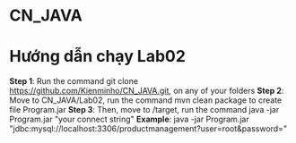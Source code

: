 # CN_JAVA
# Hướng dẫn chạy Lab02
**Step 1**: Run the command git clone https://github.com/Kienminho/CN_JAVA.git, on any of your folders
**Step 2**: Move to CN_JAVA/Lab02, run the command mvn clean package to create file Program.jar
**Step 3**: Then, move to /target, run the command java -jar Program.jar "your connect string"
**Example**: java -jar Program.jar "jdbc:mysql://localhost:3306/productmanagement?user=root&password="
